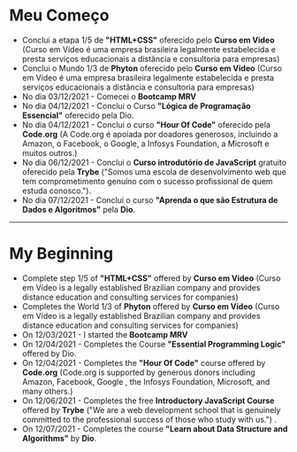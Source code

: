 # Meu Começo
- Conclui a etapa 1/5 de **"HTML+CSS"** oferecido pelo **Curso em Video** (Curso em Vídeo é uma empresa brasileira legalmente estabelecida e presta serviços educacionais a distância e consultoria para empresas)
- Conclui o Mundo 1/3 de **Phyton** oferecido pelo **Curso em Video** (Curso em Vídeo é uma empresa brasileira legalmente estabelecida e presta serviços educacionais a distância e consultoria para empresas)
- No dia 03/12/2021 - Comecei o **Bootcamp MRV**
- No dia 04/12/2021 - Conclui o Curso **"Lógica de Programação Essencial"** oferecido pela Dio.
- No dia 04/12/2021 - Conclui o curso **"Hour Of Code"** oferecido pela **Code.org** (A Code.org é apoiada por doadores generosos, incluindo a Amazon, o Facebook, o Google, a Infosys Foundation, a Microsoft e muitos outros.)
- No dia 06/12/2021 - Conclui o **Curso introdutório de JavaScript** gratuito oferecido pela **Trybe** ("Somos uma escola de desenvolvimento web que tem comprometimento genuíno com o sucesso profissional de quem estuda conosco.").
- No dia 07/12/2021 - Conclui o curso **"Aprenda o que são Estrutura de Dados e Algoritmos"** pela **Dio**.

----------

# My Beginning

- Complete step 1/5 of **"HTML+CSS"** offered by **Curso em Video** (Curso em Vídeo is a legally established Brazilian company and provides distance education and consulting services for companies)
- Completes the World 1/3 of **Phyton** offered by **Curso em Vídeo** (Curso em Vídeo is a legally established Brazilian company and provides distance education and consulting services for companies)
- On 12/03/2021 - I started the **Bootcamp MRV**
- On 12/04/2021 - Completes the Course **"Essential Programming Logic"** offered by Dio.
- On 12/04/2021 - Completes the **"Hour Of Code"** course offered by **Code.org** (Code.org is supported by generous donors including Amazon, Facebook, Google , the Infosys Foundation, Microsoft, and many others.)
- On 12/06/2021 - Completes the free **Introductory JavaScript Course** offered by **Trybe** ("We are a web development school that is genuinely committed to the professional success of those who study with us.") .
- On 12/07/2021 - Completes the course **"Learn about Data Structure and Algorithms"** by **Dio**.

